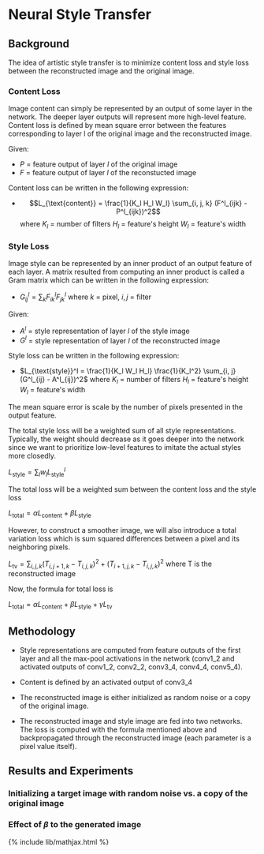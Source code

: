 # Neural Style Transfer

## Background

The idea of artistic style transfer is to minimize content loss and style loss between the reconstructed image and the original image.

### Content Loss

Image content can simply be represented by an output of some layer in the network. The deeper layer outputs will represent more high-level feature.
Content loss is defined by mean square error between the features corresponding to layer l of the original image and the reconstructed image.

Given:
- $P$ = feature output of layer $l$ of the original image
- $F$ = feature output of layer $l$ of the reconstucted image

Content loss can be written in the following expression:
- $$L_{\text{content}} = \frac{1}{K_l H_l W_l} \sum_{i, j, k} (F^l_{ijk} - P^l_{ijk})^2$$ where $K_l$ = number of filters $H_l$ = feature's height $W_l$ = feature's width

### Style Loss

Image style can be represented by an inner product of an output feature of each layer.
A matrix resulted from computing an inner product is called a Gram matrix which can be written in the following expression:
- $G^l_{ij} = \sum_{k} F_{ik}^l F_{jk}^l$ where $k$ = pixel, $i, j$ = filter

Given:
- $A^l$ = style representation of layer $l$ of the style image
- $G^l$ = style representation of layer $l$ of the reconstructed image

Style loss can be written in the following expression:
- $L_{\text{style}}^l = \frac{1}{K_l W_l H_l} \frac{1}{K_l^2} \sum_{i, j} (G^l_{ij} - A^l_{ij})^2$ where $K_l$ = number of filters $H_l$ = feature's height $W_l$ = feature's width

The mean square error is scale by the number of pixels presented in the output feature.

The total style loss will be a weighted sum of all style representations. Typically, the weight should decrease as it goes deeper into the network since we want to prioritize low-level features to imitate the actual styles more closedly.

$L_{\text{style}} = \sum_l w_l L_{\text{style}}^l$

The total loss will be a weighted sum between the content loss and the style loss

$L_{\text{total}} = \alpha L_{\text{content}} + \beta L_{\text{style}}$

However, to construct a smoother image, we will also introduce a total variation loss which is sum squared differences between a pixel and its neighboring pixels.

$L_{\text{tv}} = \sum_{i, j, k} (T_{i, j+1, k} - T_{i, j, k})^2 + (T_{i+1, j, k} - T_{i, j, k})^2$ where T is the reconstructed image

Now, the formula for total loss is

$L_{\text{total}} = \alpha L_{\text{content}} + \beta L_{\text{style}} + \gamma L_{\text{tv}}$

## Methodology

- Style representations are computed from feature outputs of the first layer and all the max-pool activations in the network (conv1_2 and activated outputs of conv1_2, conv2_2, conv3_4, conv4_4, conv5_4).

- Content is defined by an activated output of conv3_4

- The reconstructed image is either initialized as random noise or a copy of the original image.

- The reconstructed image and style image are fed into two networks. The loss is computed with the formula mentioned above and backpropagated through the reconstructed image (each parameter is a pixel value itself).

## Results and Experiments

### Initializing a target image with random noise vs. a copy of the original image 

### Effect of $\beta$ to the generated image

{% include lib/mathjax.html %}
